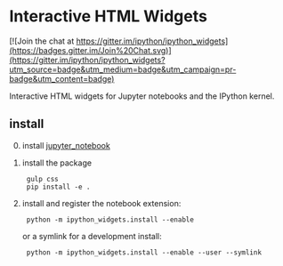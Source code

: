 # Interactive HTML Widgets

[![Join the chat at https://gitter.im/ipython/ipython_widgets](https://badges.gitter.im/Join%20Chat.svg)](https://gitter.im/ipython/ipython_widgets?utm_source=badge&utm_medium=badge&utm_campaign=pr-badge&utm_content=badge)

Interactive HTML widgets for Jupyter notebooks and the IPython kernel.

## install

0. install [jupyter_notebook](https://github.com/jupyter/jupyter_notebook)

1. install the package
    
        gulp css
        pip install -e .

2. install and register the notebook extension:

        python -m ipython_widgets.install --enable
    
    or a symlink for a development install:

        python -m ipython_widgets.install --enable --user --symlink

